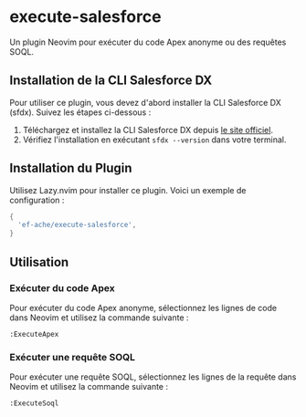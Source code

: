 # execute-salesforce

Un plugin Neovim pour exécuter du code Apex anonyme ou des requêtes SOQL.

## Installation de la CLI Salesforce DX

Pour utiliser ce plugin, vous devez d'abord installer la CLI Salesforce DX (sfdx). Suivez les étapes ci-dessous :

1. Téléchargez et installez la CLI Salesforce DX depuis [le site officiel](https://developer.salesforce.com/tools/sfdxcli).
2. Vérifiez l'installation en exécutant `sfdx --version` dans votre terminal.

## Installation du Plugin

Utilisez Lazy.nvim pour installer ce plugin. Voici un exemple de configuration :

```lua
{
  'ef-ache/execute-salesforce',
}
```

## Utilisation

### Exécuter du code Apex

Pour exécuter du code Apex anonyme, sélectionnez les lignes de code dans Neovim et utilisez la commande suivante :

```
:ExecuteApex
```

### Exécuter une requête SOQL

Pour exécuter une requête SOQL, sélectionnez les lignes de la requête dans Neovim et utilisez la commande suivante :

```
:ExecuteSoql
```
